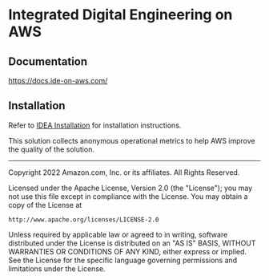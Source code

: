 # Integrated Digital Engineering on AWS

## Documentation

https://docs.ide-on-aws.com/

## Installation

Refer to [IDEA Installation](https://docs.ide-on-aws.com/idea/first-time-users/install-idea) for installation instructions.

This solution collects anonymous operational metrics to help AWS improve the quality of the solution.

***

Copyright 2022 Amazon.com, Inc. or its affiliates. All Rights Reserved.

Licensed under the Apache License, Version 2.0 (the "License");
you may not use this file except in compliance with the License.
You may obtain a copy of the License at

    http://www.apache.org/licenses/LICENSE-2.0

Unless required by applicable law or agreed to in writing, software
distributed under the License is distributed on an "AS IS" BASIS,
WITHOUT WARRANTIES OR CONDITIONS OF ANY KIND, either express or implied.
See the License for the specific language governing permissions and
limitations under the License.
